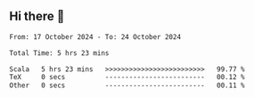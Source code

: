 ## Hi there 👋

<!--START_SECTION:waka-->

```txt
From: 17 October 2024 - To: 24 October 2024

Total Time: 5 hrs 23 mins

Scala   5 hrs 23 mins   >>>>>>>>>>>>>>>>>>>>>>>>>   99.77 %
TeX     0 secs          -------------------------   00.12 %
Other   0 secs          -------------------------   00.11 %
```

<!--END_SECTION:waka-->
